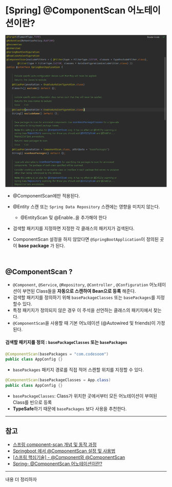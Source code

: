 # [Spring] @ComponentScan 어노테이션이란? 

![alt](.\img\SpringBootApplication.png)

- @ComponentScan에만 적용된다. 
- @Entity 스캔 또는 `Spring Data Repository` 스캔에는 영향을 미치지 않는다. 
  - @EntityScan 및 @Enable..을 추가해야 한다
- 검색할 패키지를 지정하면 지정한 각 클래스의 패키지가 검색된다. 


- ComponentScan 설정을 하지 않았다면 `@SpringBootApplication`이 정의된 곳이 **base package** 가 된다. 

<br>

## @ComponentScan ? 
- `@Component`, `@Service`, `@Repository`, `@Controller` , `@Configuration` 어노테이션이 부연된 Class들을 **자동으로 스캔하여 Bean으로 등록** 해준다.
- 검색할 패키지를 정의하기 위해 `basePackageClasses` 또는 `basePackages`를 지정할수 있다.
- 특정 패키지가 정의되지 않은 경우 이 주석을 선언하는 클래스의 패키지에서 찾는다. 
- `@ComponentScan`을 사용할 때 기본 어노테이션 (@Autowired 및 friends)이 가정된다. 

#### 검색할 패키지를 정의 : `basePackageClasses` 또는 `basePackages`

```java
@ComponentScan(basePackages = "com.codesoom")
public class AppConfig {} 
```
- `basePackages` 패키지 경로를 직접 적어 스캔할 위치를 지정할 수 있다. 

```java
@ComponentScan(basePackageClasses = App.class)
public class AppConfig {} 
```
- `basePackageClasses`: Class가 위치한 곳에서부터 모든 어노테이션이 부여된 Class를 빈으로 등록 
- **TypeSafe**하기 때문에 `basePackages` 보다 사용을 추천한다. 

<hr>

## 참고 
- [스프링 component-scan 개념 및 동작 과정](https://velog.io/@hyun-jii/%EC%8A%A4%ED%94%84%EB%A7%81-component-scan-%EA%B0%9C%EB%85%90-%EB%B0%8F-%EB%8F%99%EC%9E%91-%EA%B3%BC%EC%A0%95)
- [Springboot 에서 @ComponentScan 설정 및 사용법](https://oingdaddy.tistory.com/254)
- [[스프링 핵심기술] - @Component와 @ComponentScan](https://jjingho.tistory.com/9)
- [Spring- @ComponentScan 어노테이션이란?](https://galid1.tistory.com/510)

<hr>

내용 더 정리하자 
